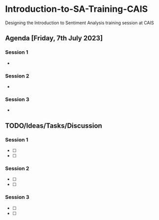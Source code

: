 # Introduction-to-SA-Training-CAIS
Designing the Introduction to Sentiment Analysis training session at CAIS 


## Agenda [Friday, 7th July 2023]
### Session 1
-
### Session 2
-
### Session 3
-


## TODO/Ideas/Tasks/Discussion
### Session 1
- [ ]
- [ ]
### Session 2
- [ ]
- [ ]
### Session 3
- [ ]
- [ ]

